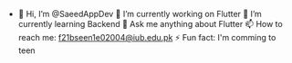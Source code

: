 - 👋 Hi, I’m @SaeedAppDev 
🔭 I’m currently working on Flutter
🌱 I’m currently learning Backend
💬 Ask me anything about Flutter
📫 How to reach me: f21bseen1e02004@iub.edu.pk
⚡ Fun fact: I'm comming to teen

<!---
SaeedAppDev/SaeedAppDev is a ✨ special ✨ repository because its `README.md` (this file) appears on your GitHub profile.
You can click the Preview link to take a look at your changes.
--->

